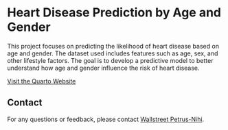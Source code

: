 # Heart Disease Prediction by Age and Gender

This project focuses on predicting the likelihood of heart disease based on age and gender. The dataset used includes features such as age, sex, and other lifestyle factors. The goal is to develop a predictive model to better understand how age and gender influence the risk of heart disease.

[Visit the Quarto Website](https://wpetrus.quarto.pub/heart-disease-prediction-by-age-and-gender/Model.html)

## Contact
For any questions or feedback, please contact [Wallstreet Petrus-Nihi](mailto:moyopetrus@gmail.com).

